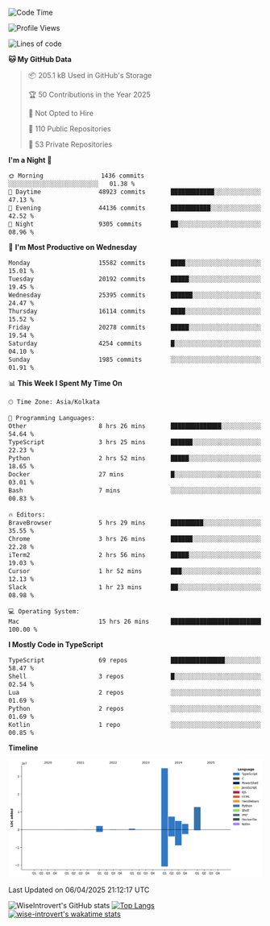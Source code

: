 <!--START_SECTION:waka-->
![Code Time](http://img.shields.io/badge/Code%20Time-2%2C324%20hrs-blue)

![Profile Views](http://img.shields.io/badge/Profile%20Views-1-blue)

![Lines of code](https://img.shields.io/badge/From%20Hello%20World%20I%27ve%20Written-65.8%20million%20lines%20of%20code-blue)

**🐱 My GitHub Data** 

> 📦 205.1 kB Used in GitHub's Storage 
 > 
> 🏆 50 Contributions in the Year 2025
 > 
> 🚫 Not Opted to Hire
 > 
> 📜 110 Public Repositories 
 > 
> 🔑 53 Private Repositories 
 > 
**I'm a Night 🦉** 

```text
🌞 Morning                1436 commits        ░░░░░░░░░░░░░░░░░░░░░░░░░   01.38 % 
🌆 Daytime                48923 commits       ████████████░░░░░░░░░░░░░   47.13 % 
🌃 Evening                44136 commits       ███████████░░░░░░░░░░░░░░   42.52 % 
🌙 Night                  9305 commits        ██░░░░░░░░░░░░░░░░░░░░░░░   08.96 % 
```
📅 **I'm Most Productive on Wednesday** 

```text
Monday                   15582 commits       ████░░░░░░░░░░░░░░░░░░░░░   15.01 % 
Tuesday                  20192 commits       █████░░░░░░░░░░░░░░░░░░░░   19.45 % 
Wednesday                25395 commits       ██████░░░░░░░░░░░░░░░░░░░   24.47 % 
Thursday                 16114 commits       ████░░░░░░░░░░░░░░░░░░░░░   15.52 % 
Friday                   20278 commits       █████░░░░░░░░░░░░░░░░░░░░   19.54 % 
Saturday                 4254 commits        █░░░░░░░░░░░░░░░░░░░░░░░░   04.10 % 
Sunday                   1985 commits        ░░░░░░░░░░░░░░░░░░░░░░░░░   01.91 % 
```


📊 **This Week I Spent My Time On** 

```text
🕑︎ Time Zone: Asia/Kolkata

💬 Programming Languages: 
Other                    8 hrs 26 mins       ██████████████░░░░░░░░░░░   54.64 % 
TypeScript               3 hrs 25 mins       ██████░░░░░░░░░░░░░░░░░░░   22.23 % 
Python                   2 hrs 52 mins       █████░░░░░░░░░░░░░░░░░░░░   18.65 % 
Docker                   27 mins             █░░░░░░░░░░░░░░░░░░░░░░░░   03.01 % 
Bash                     7 mins              ░░░░░░░░░░░░░░░░░░░░░░░░░   00.83 % 

🔥 Editors: 
BraveBrowser             5 hrs 29 mins       █████████░░░░░░░░░░░░░░░░   35.55 % 
Chrome                   3 hrs 26 mins       ██████░░░░░░░░░░░░░░░░░░░   22.28 % 
iTerm2                   2 hrs 56 mins       █████░░░░░░░░░░░░░░░░░░░░   19.03 % 
Cursor                   1 hr 52 mins        ███░░░░░░░░░░░░░░░░░░░░░░   12.13 % 
Slack                    1 hr 23 mins        ██░░░░░░░░░░░░░░░░░░░░░░░   08.98 % 

💻 Operating System: 
Mac                      15 hrs 26 mins      █████████████████████████   100.00 % 
```

**I Mostly Code in TypeScript** 

```text
TypeScript               69 repos            ███████████████░░░░░░░░░░   58.47 % 
Shell                    3 repos             █░░░░░░░░░░░░░░░░░░░░░░░░   02.54 % 
Lua                      2 repos             ░░░░░░░░░░░░░░░░░░░░░░░░░   01.69 % 
Python                   2 repos             ░░░░░░░░░░░░░░░░░░░░░░░░░   01.69 % 
Kotlin                   1 repo              ░░░░░░░░░░░░░░░░░░░░░░░░░   00.85 % 
```



**Timeline**

![Lines of Code chart](https://raw.githubusercontent.com/wise-introvert/wise-introvert/master/assets/bar_graph.png)


 Last Updated on 06/04/2025 21:12:17 UTC
<!--END_SECTION:waka-->

![WiseIntrovert's GitHub stats](https://github-readme-stats.vercel.app/api?username=wise-introvert&count_private=true&show_icons=true)
[![Top Langs](https://github-readme-stats.vercel.app/api/top-langs/?username=wise-introvert&langs_count=10)](https://github.com/anuraghazra/github-readme-stats)
[![wise-introvert's wakatime stats](https://github-readme-stats.vercel.app/api/wakatime?username=wiseintrovert)](https://github.com/anuraghazra/github-readme-stats)
